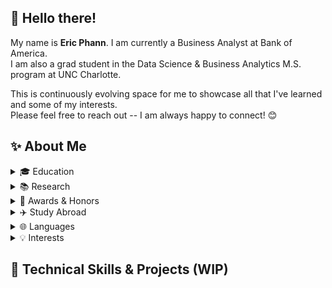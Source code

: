## 👋 Hello there!
My name is __Eric Phann__. I am currently a Business Analyst at Bank of America.  
I am also a grad student in the Data Science & Business Analytics M.S. program at UNC Charlotte.  

This is continuously evolving space for me to showcase all that I've learned and some of my interests.  
Please feel free to reach out -- I am always happy to connect! :blush:

## :sparkles: About Me
<details>
<summary> 🎓 Education </summary>
<br>
  
- M.S., __Data Science & Business Analytics__, UNC Charlotte _(in progress)_
- B.S., __Computer Science__ (AI, Robotics, & Gaming), UNC Charlotte
- B.A., __Spanish__ (Hispanic Studies), UNC Charlotte
- Minor, __Japanese__, UNC Charlotte 
</details>  

<details>
  
<summary> 📚 Research </summary>
<br>

- [Separating features from functionality: A computational analysis of vaccination apps](https://doi.org/10.2196/36818)
- [La casa de las flores: a case study of Queer Mexican representation in millennial telenovelas](https://ninercommons.charlotte.edu/islandora/object/work%3A1272)
</details>

<details>

<summary> 🌟 Awards & Honors </summary>
<br>

- [Martin Scholarship](https://honorscollege.charlotte.edu/martinscholarscharlotte.edu) | full-ride, merit-based scholarship for underrepresented students | _UNC Charlotte_
- [Languages & Culture Studies Honors](https://languages.charlotte.edu/student-opportunities/honors-program-languages/) | highest distinction in Spanish | _UNC Charlotte_
- [University Honors](https://honorscollege.charlotte.edu/living-honors/uhp/) | interdisciplinary honors program | _UNC Charlotte_
- [Freddye T. Davy Scholarship](https://www.nchchonors.org/students/awards-scholarships/davy) | National Collegiate Honors Conference '23 | _National Collegiate Honors Council_
- [Best Oral Presentation in the Humanities](https://languages.charlotte.edu/wp-content/uploads/sites/405/2023/06/AY-2022-23-Polyglot-final-1.pdf#page=22) | Undergraduate Research Conference '23 | _UNC Charlotte_
- [Languages & Culture Studies Scholarship](https://edabroad.charlotte.edu/students/choosing-program/how-much-will-it-cost/financial-aid-scholarships/external-scholarship-list/) | to support international travel & studies | _UNC Charlotte_
</details>

<details>
<summary> ✈️ Study Abroad </summary>
<br>

- 🇯🇵 Tokyo, Kamakura, Aizu-Wakamatsu | Japanese urban history in the age of the shoguns | _UNC Charlotte_
- 🇨🇷 San José, Limón, Cartago, Guanacaste | Spanish language & Costa Rican culture studies | _UNC Charlotte_
</details>

<details>
<summary> 🌐 Languages </summary>
<br>

- 🇺🇸 English | native
- 🇰🇭 Khmer | heritage | conversationally fluent; reading/writing WIP
- 🇪🇸 Spanish | fluent
- 🇯🇵 Japanese | intermediate
</details>

<details>
<summary> 💡 Interests </summary>
<br>
  
- 💬 Linguistics & language learning
- 👾 Video games
- 👨🏻‍💻 Natural language processing
</details>

## 📝 Technical Skills & Projects (WIP)

<!--
**ericphann/ericphann** is a ✨ _special_ ✨ repository because its `README.md` (this file) appears on your GitHub profile.

Here are some ideas to get you started:

- 🔭 I’m currently working on ...
- 🌱 I’m currently learning ...
- 👯 I’m looking to collaborate on ...
- 🤔 I’m looking for help with ...
- 💬 Ask me about ...
- 📫 How to reach me: ...
- 😄 Pronouns: ...
- ⚡ Fun fact: ...
-->
